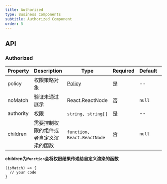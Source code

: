 ```yaml
---
title: Authorized
type: Business Components
subtitle: Authorized Component
order: 5
---
```


## API

### Authorized

| Property  | Description                            | Type                          | Required | Default | Alternative |
| --------- | -------------------------------------- | ----------------------------- | -------- | ------- | ----------- |
| policy    | 权限策略对象                           | [Policy](https://github.com/pansyjs/utils/tree/master/packages/policy)| 是       | --      | --          |
| noMatch   | 验证未通过展示                         | React.ReactNode               | 否       | `null`  | --          |
| authority | 权限                                   | `string`、`string[]`          | 是       | --      | --          |
| children  | 需要控制权限的组件或者自定义渲染的函数 | `function`、`React.ReactNode` | 否       | `null`  | --          |


**children为`function`会将权限结果传递给自定义渲染的函数**

```
(isMatch) => {
  // your code
}
```
